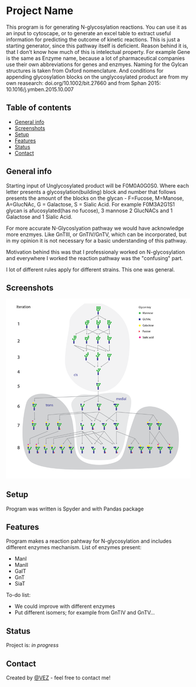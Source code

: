 # Project Name
This program is for generating N-glycosylation reactions. You can use it as an input to cytoscape, or to generate an excel table to 
extract useful information for predicting the outcome of kinetic reactions. This is just a starting generator, since this pathway itself is deficient. 
Reason behind it is, that I don't know how much of this is intelectual property. For example Gene is the same as Enzyme name, because a lot of pharmaceutical
companies use their own abbreviations for genes and enzmyes. Naming for the Gylcan structures is taken from Oxford nomenclature. And conditions for appending glycosylation blocks 
on the unglycosylated product are from my own reasearch: doi.org/10.1002/bit.27660 and from Sphan 2015: 10.1016/j.ymben.2015.10.007

## Table of contents
* [General info](#general-info)
* [Screenshots](#screenshots)
* [Setup](#setup)
* [Features](#features)
* [Status](#status)
* [Contact](#contact)

## General info
Starting input of Unglycosylated product will be F0M0A0G0S0. Where each letter presents a glycosylation(building) block and number that follows presents the amount of
the blocks on the glycan - F=Fucose, M=Manose, A=GlucNAc, G = Galactose, S = Sialic Acid. For example F0M3A2G1S1 glycan is afucosylated(has no fucose), 3 mannose
2 GlucNACs and 1 Galactose and 1 Sialic Acid.  


For more accurate N-Glycoslyation pathway we would have acknowledge more enzmyes. Like GnTIII, or GnTIV/GnTV, which can be incorporated, 
but in my opinion it is not necessary for a basic understanding of this pathway.     
     

Motivation behind this was that I professionaly worked on N-glycosylation and everywhere I worked the reaction pathway was the "confusing" part.

I lot of different rules apply for different strains. This one was general. 

## Screenshots
![Compartment Rules](./img/cis_trans_medial.png)


## Setup
Program was written is Spyder and with Pandas package


## Features
Program makes a reaction pahtway for N-glycosylation and includes different enzymes mechanism. 
List of enzymes present: 
* ManI
* ManII
* GalT
* GnT
* SiaT

To-do list:
* We could improve with different enzymes
* Put different isomers; for example from GnTIV and GnTV...

## Status
Project is: _in progress_


## Contact
Created by [@VEZ](https://www.linkedin.com/in/vivian-erklavec-zajec/) - feel free to contact me!